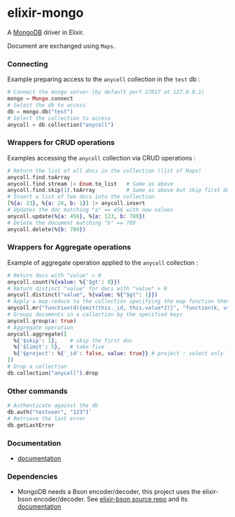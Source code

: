 elixir-mongo
============

A [MongoDB](http://www.mongodb.org) driver in Elixir.

Document are exchanged using `Maps`.

### Connecting

Example preparing access to the `anycoll` collection in the `test` db :
```elixir
# Connect the mongo server (by default port 27017 at 127.0.0.1)
mongo = Mongo.connect
# Select the db to access  
db = mongo.db("test")  
# Select the collection to access
anycoll = db.collection("anycoll")  
```

### Wrappers for CRUD operations

Examples accessing the `anycoll` collection via CRUD operations :

```elixir
# Return the list of all docs in the collection (list of Maps)
anycoll.find.toArray   
anycoll.find.stream |> Enum.to_list   # Same as above
anycoll.find.skip(1).toArray          # Same as above but skip first doc
# Insert a list of two docs into the collection
[%{a: 23}, %{a: 24, b: 1}] |> anycoll.insert  
# Updates the doc matching "a" == 456 with new values
anycoll.update(%{a: 456}, %{a: 123, b: 789})  
# Delete the document matching "b" == 789
anycoll.delete(%{b: 789}) 
```

### Wrappers for Aggregate operations

Example of aggregate operation applied to the `anycoll` collection :

```elixir
# Return docs with "value" > 0
anycoll.count(%{value: %{'$gt': 0}}) 
# Return distinct "value" for docs with "value" > 0
anycoll.distinct("value", %{value: %{"$gt": 1}})  
# Apply a map-reduce to the collection specifying the map function then the apply function
anycoll.mr("function(d){emit(this._id, this.value*2)}", "function(k, vs){return Array.sum(vs)}")
# Groups documents in a collection by the specified keys
anycoll.group(a: true)
# Aggregate operation
anycoll.aggregate([
  %{'$skip': 1},    # skip the first doc
  %{'$limit': 5},   # take five
  %{'$project': %{'_id': false, value: true}} # project : select only "_id" and "value"
])
# Drop a collection
db.collection("anycoll").drop
```

### Other commands

```elixir
# Authenticate against the db
db.auth("testuser", "123")`
# Retrieve the last error
db.getLastError
```

### Documentation

- [documentation](http://checkiz.github.io/elixir-mongo)

### Dependencies

- MongoDB needs a Bson encoder/decoder, this project uses the elixir-bson encoder/decoder. See [elixir-bson source repo](https://github.com/checkiz/elixir-bson) and its 
[documentation](http://checkiz.github.io/elixir-bson)